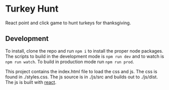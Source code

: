 # Turkey Hunt

React point and click game to hunt turkeys for thanksgiving.

## Development
To install, clone the repo and run ```npm i``` to install the proper node packages. The scripts to build in the development mode is ```npm run dev``` and to watch is ```npm run watch```. To build in production mode run ```npm run prod```. 

This project contains the index.html file to load the css and js. The css is found in ./styles.css. The js source is in ./js/src and builds out to ./js/dist. The js is built with [react](https://reactjs.org/docs/getting-started.html).